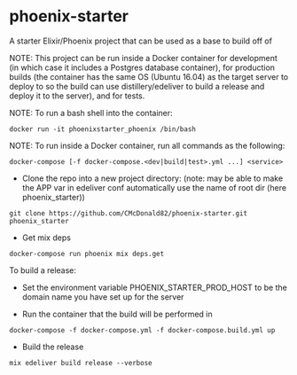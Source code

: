 # phoenix-starter
A starter Elixir/Phoenix project that can be used as a base to build off of

NOTE: This project can be run inside a Docker container for development (in which case it includes a Postgres database container), for production builds (the container has the same OS (Ubuntu 16.04) as the target server to deploy to so the build can use distillery/edeliver to build a release and deploy it to the server), and for tests.


NOTE: To run a bash shell into the container:
```
docker run -it phoenixstarter_phoenix /bin/bash
```

NOTE: To run inside a Docker container, run all commands as the following:

```
docker-compose [-f docker-compose.<dev|build|test>.yml ...] <service> 
```


* Clone the repo into a new project directory: (note: may be able to make the APP var in edeliver conf automatically use the name of root dir (here phoenix_starter))
```
git clone https://github.com/CMcDonald82/phoenix-starter.git phoenix_starter
```

* Get mix deps
```
docker-compose run phoenix mix deps.get
```


To build a release:
* Set the environment variable PHOENIX_STARTER_PROD_HOST to be the domain name you have set up for the server

* Run the container that the build will be performed in
```
docker-compose -f docker-compose.yml -f docker-compose.build.yml up
```

* Build the release
```
mix edeliver build release --verbose
```